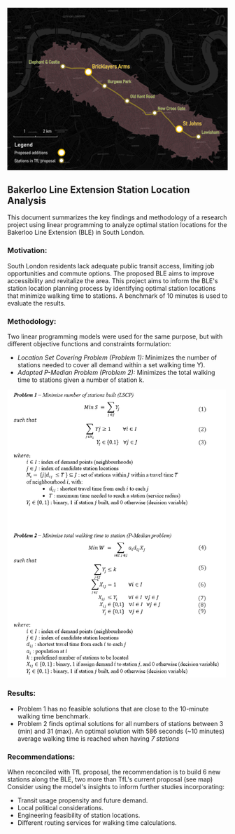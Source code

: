 ![](img/finalmap.png)

## Bakerloo Line Extension Station Location Analysis
This document summarizes the key findings and methodology of a research project using linear programming to analyze optimal station locations for the Bakerloo Line Extension (BLE) in South London.

### Motivation:

South London residents lack adequate public transit access, limiting job opportunities and commute options. The proposed BLE aims to improve accessibility and revitalize the area. This project aims to inform the BLE's station location planning process by identifying optimal station locations that minimize walking time to stations. A benchmark of 10 minutes is used to evaluate the results.

### Methodology:

Two linear programming models were used for the same purpose, but with different objective functions and constraints formulation:

- _Location Set Covering Problem (Problem 1):_ Minimizes the number of stations needed to cover all demand within a set walking time Y).
- _Adapted P-Median Problem (Problem 2):_ Minimizes the total walking time to stations given a number of station k.

<img src="img/formulation.png" alt="formula" width="500"/>

### Results:

- Problem 1 has no feasible solutions that are close to the 10-minute walking time benchmark.
- Problem 2 finds optimal solutions for all numbers of stations between 3 (min) and 31 (max). An optimal solution with 586 seconds (~10 minutes) average walking time is reached when having _7 stations_

### Recommendations:

When reconciled with TfL proposal, the recommendation is to build 6 new stations along the BLE, two more than TfL's current proposal (see map)
Consider using the model's insights to inform further studies incorporating:

- Transit usage propensity and future demand.
- Local political considerations.
- Engineering feasibility of station locations.
- Different routing services for walking time calculations.
